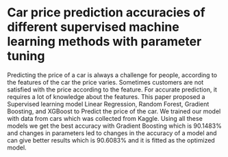 # Car price prediction accuracies of different supervised machine learning methods with parameter tuning
Predicting the price of a car is always a challenge for people, according to the features of the car the price varies. Sometimes customers are not satisfied with the price according to the feature. For accurate prediction, it requires a lot of knowledge about the features. This paper proposed a Supervised learning model Linear Regression, Random Forest, Gradient Boosting, and XGBoost to Predict the price of the car. We trained our model with data from cars which was collected from Kaggle. Using all these models we get the best accuracy with Gradient Boosting which is 90.1483% and changes in parameters led to changes in the accuracy of a model and can give better results which is 90.6083% and it is fitted as the optimized model.
